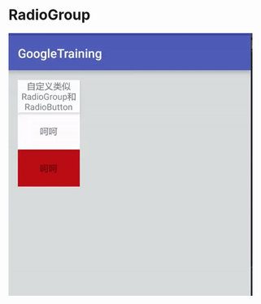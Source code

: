 # RadioGroup
![image](https://github.com/tututututututu/RadioGroup/blob/master/1111111111111.gif)  

